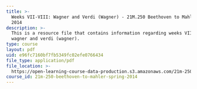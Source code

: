 ```yaml
---
title: >-
  Weeks VII-VIII: Wagner and Verdi (Wagner) - 21M.250 Beethoven to Mahler Spring
  2014
description: >-
  This is a resource file that contains information regarding weeks VII-VIII:
  wagner and verdi (wagner).
type: course
layout: pdf
uid: e96fc7160bf7fb5349fc02efe0766434
file_type: application/pdf
file_location: >-
  https://open-learning-course-data-production.s3.amazonaws.com/21m-250-beethoven-to-mahler-spring-2014/e96fc7160bf7fb5349fc02efe0766434_MIT21M_250S14_Week_VII-VIII.pdf
course_id: 21m-250-beethoven-to-mahler-spring-2014
---
```

